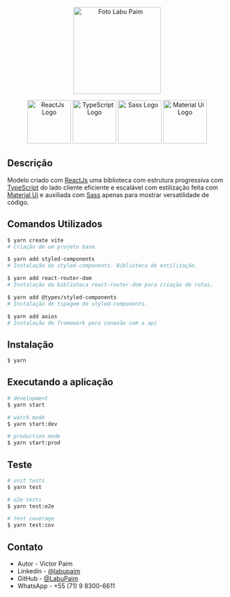 <p align="center">
  <img src="public\img\labuPaim-SemFundo.png" width="200" alt="Foto Labu Paim" />
</p>

<p align="center">
  <a href="https://reactjs.org/" target="blank"><img src="public\img\reactjs.png" width="100" alt="ReactJs Logo" /></a>
  <a href="https://www.typescriptlang.org/" target="blank"><img src="public\img\TS.png" width="100" alt="TypeScript Logo"/></a>
  <a href="https://sass-lang.com/" target="blank"><img src="public\img\sass.jpg" width="100" alt="Sass Logo" /></a>
  <a href="https://mui.com/pt/" target="blank"><img src="public\img\materialui.png" width="100" alt="Material Ui Logo"/></a>  


</p>

## Descrição

Modelo criado com [ReactJs](https://reactjs.org/) uma biblioteca com estrutura progressiva com [TypeScript](https://www.typescriptlang.org/) do lado cliente eficiente e escalável com estilização feita com [Material Ui](https://mui.com/pt/) e auxiliada com [Sass](https://sass-lang.com/) apenas para mostrar versatilidade de código.

## Comandos Utilizados

```bash
$ yarn create vite
# Criação de um projeto base.
```

```bash
$ yarn add styled-components
# Instalação do styled-components. Biblioteca de estilização.
```

```bash
$ yarn add react-router-dom
# Instalação da biblioteca react-router-dom para criação de rotas.
```

```bash
$ yarn add @types/styled-components
# Instalação de tipagem do styled-components.
```

```bash
$ yarn add axios
# Instalação de framework para conexão com a api
```

## Instalação

```bash
$ yarn
```

## Executando a aplicação

```bash
# development
$ yarn start

# watch mode
$ yarn start:dev

# production mode
$ yarn start:prod
```

## Teste

```bash
# unit tests
$ yarn test

# e2e tests
$ yarn test:e2e

# test coverage
$ yarn test:cov
```

<!-- ## Suporte

Nest é um projeto de código aberto licenciado pelo MIT. Se quiser acessar a documentação é só  [clicar aqui](https://docs.nestjs.com/). -->

## Contato

- Autor - Victor Paim
- Linkedin - [@labupaim](https://www.linkedin.com/in/labupaim/)
- GitHub - [@LabuPaim](https://github.com/LabuPaim)
- WhatsApp - +55 (71) 9 8300-6611
